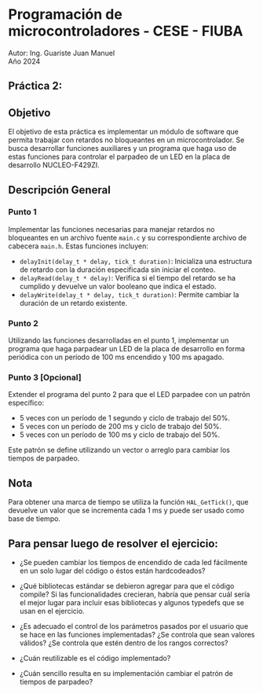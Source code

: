 # Programación de microcontroladores - CESE - FIUBA
Autor: Ing. Guariste Juan Manuel\
Año 2024

## Práctica 2:

## Objetivo
El objetivo de esta práctica es implementar un módulo de software que permita trabajar con retardos no bloqueantes en un microcontrolador. Se busca desarrollar funciones auxiliares y un programa que haga uso de estas funciones para controlar el parpadeo de un LED en la placa de desarrollo NUCLEO-F429ZI.

## Descripción General

### Punto 1
Implementar las funciones necesarias para manejar retardos no bloqueantes en un archivo fuente `main.c` y su correspondiente archivo de cabecera `main.h`. Estas funciones incluyen:

- `delayInit(delay_t * delay, tick_t duration)`: Inicializa una estructura de retardo con la duración especificada sin iniciar el conteo.
- `delayRead(delay_t * delay)`: Verifica si el tiempo del retardo se ha cumplido y devuelve un valor booleano que indica el estado.
- `delayWrite(delay_t * delay, tick_t duration)`: Permite cambiar la duración de un retardo existente.

### Punto 2
Utilizando las funciones desarrolladas en el punto 1, implementar un programa que haga parpadear un LED de la placa de desarrollo en forma periódica con un período de 100 ms encendido y 100 ms apagado.

### Punto 3 [Opcional]
Extender el programa del punto 2 para que el LED parpadee con un patrón específico:
- 5 veces con un período de 1 segundo y ciclo de trabajo del 50%.
- 5 veces con un período de 200 ms y ciclo de trabajo del 50%.
- 5 veces con un período de 100 ms y ciclo de trabajo del 50%.

Este patrón se define utilizando un vector o arreglo para cambiar los tiempos de parpadeo.

## Nota
Para obtener una marca de tiempo se utiliza la función `HAL_GetTick()`, que devuelve un valor que se incrementa cada 1 ms y puede ser usado como base de tiempo.


## Para pensar luego de resolver el ejercicio:

- ¿Se pueden cambiar los tiempos de encendido de cada led fácilmente en un solo lugar del código o éstos están hardcodeados?

- ¿Qué bibliotecas estándar se debieron agregar para que el código compile? Si las funcionalidades crecieran, habría que pensar cuál sería el mejor lugar para incluir esas bibliotecas y algunos typedefs que se usan en el ejercicio.

- ¿Es adecuado el control de los parámetros pasados por el usuario que se hace en las funciones implementadas? ¿Se controla que sean valores válidos? ¿Se controla que estén dentro de los rangos correctos?

- ¿Cuán reutilizable es el código implementado?

- ¿Cuán sencillo resulta en su implementación cambiar el patrón de tiempos de parpadeo?
